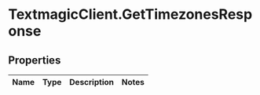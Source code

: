 # TextmagicClient.GetTimezonesResponse

## Properties
Name | Type | Description | Notes
------------ | ------------- | ------------- | -------------


